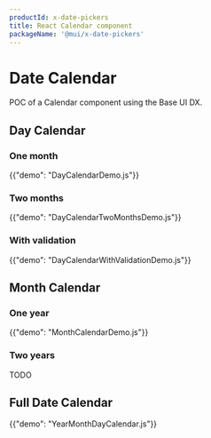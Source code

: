```yaml
---
productId: x-date-pickers
title: React Calendar component
packageName: '@mui/x-date-pickers'
---
```


# Date Calendar

<p class="description">POC of a Calendar component using the Base UI DX.</p>

## Day Calendar

### One month

{{"demo": "DayCalendarDemo.js"}}

### Two months

{{"demo": "DayCalendarTwoMonthsDemo.js"}}

### With validation

{{"demo": "DayCalendarWithValidationDemo.js"}}

## Month Calendar

### One year

{{"demo": "MonthCalendarDemo.js"}}

### Two years

TODO

## Full Date Calendar

{{"demo": "YearMonthDayCalendar.js"}}
